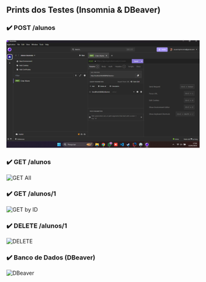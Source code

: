 ## Prints dos Testes (Insomnia & DBeaver)

### ✔️ POST /alunos
![POST](prints/print1.png
)

### ✔️ GET /alunos
![GET All](https://i.imgur.com/S9RjxEr.png)

### ✔️ GET /alunos/1
![GET by ID](https://i.imgur.com/fDLc8jZ.png)

### ✔️ DELETE /alunos/1
![DELETE](https://i.imgur.com/FrqVCTf.png)

### ✔️ Banco de Dados (DBeaver)
![DBeaver](https://i.imgur.com/2c5mtGc.png)
